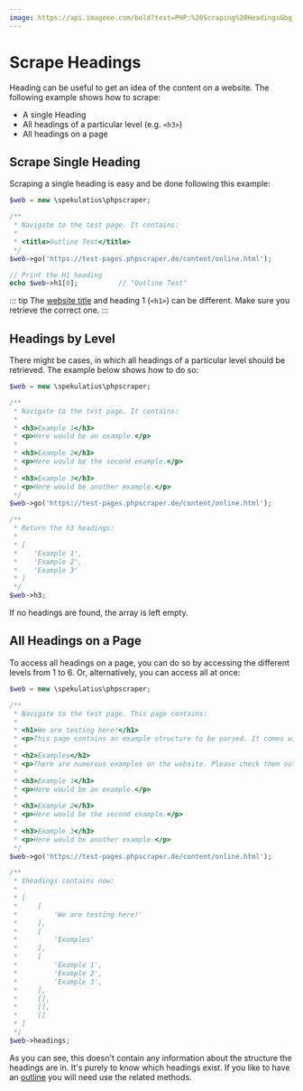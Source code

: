 ```yaml
---
image: https://api.imageee.com/bold?text=PHP:%20Scraping%20Headings&bg_image=https://images.unsplash.com/photo-1542762933-ab3502717ce7
---
```


# Scrape Headings

Heading can be useful to get an idea of the content on a website. The following example shows how to scrape:

 - A single Heading
 - All headings of a particular level (e.g. `<h3>`)
 - All headings on a page


## Scrape Single Heading

Scraping a single heading is easy and be done following this example:

```php
$web = new \spekulatius\phpscraper;

/**
 * Navigate to the test page. It contains:
 *
 * <title>Outline Test</title>
 */
$web->go('https://test-pages.phpscraper.de/content/online.html');

// Print the H1 heading
echo $web->h1[0];          // "Outline Test"
```

::: tip
The [website title](/examples/scrape-website-title.html) and heading 1 (`<h1>`) can be different. Make sure you retrieve the correct one.
:::


## Headings by Level

There might be cases, in which all headings of a particular level should be retrieved. The example below shows how to do so:

```php
$web = new \spekulatius\phpscraper;

/**
 * Navigate to the test page. It contains:
 *
 * <h3>Example 1</h3>
 * <p>Here would be an example.</p>
 *
 * <h3>Example 2</h3>
 * <p>Here would be the second example.</p>
 *
 * <h3>Example 3</h3>
 * <p>Here would be another example.</p>
 */
$web->go('https://test-pages.phpscraper.de/content/online.html');

/**
 * Return the h3 headings:
 *
 * [
 *    'Example 1',
 *    'Example 2',
 *    'Example 3'
 * ]
 */
$web->h3;
```

If no headings are found, the array is left empty.


## All Headings on a Page

To access all headings on a page, you can do so by accessing the different levels from 1 to 6. Or, alternatively, you can access all at once:


```php
$web = new \spekulatius\phpscraper;

/**
 * Navigate to the test page. This page contains:
 *
 * <h1>We are testing here!</h1>
 * <p>This page contains an example structure to be parsed. It comes with a number of headings and nested paragraphs as an scrape example.</p>
 *
 * <h2>Examples</h2>
 * <p>There are numerous examples on the website. Please check them out to get more context on how scraping works.</p>
 *
 * <h3>Example 1</h3>
 * <p>Here would be an example.</p>
 *
 * <h3>Example 2</h3>
 * <p>Here would be the second example.</p>
 *
 * <h3>Example 3</h3>
 * <p>Here would be another example.</p>
 */
$web->go('https://test-pages.phpscraper.de/content/online.html');

/**
 * $headings contains now:
 *
 * [
 *     [
 *         'We are testing here!'
 *     ],
 *     [
 *         'Examples'
 *     ],
 *     [
 *         'Example 1',
 *         'Example 2',
 *         'Example 3',
 *     ],
 *     [],
 *     [],
 *     []
 * ]
 */
$web->headings;
```

As you can see, this doesn't contain any information about the structure the headings are in. It's purely to know which headings exist. If you like to have an [outline](/examples/outline.html) you will need use the related methods.
